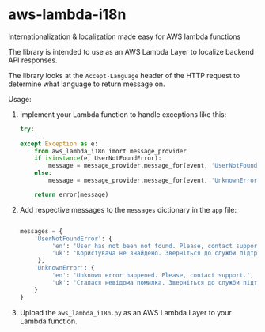 # aws-lambda-i18n
Internationalization &amp; localization made easy for AWS lambda functions

The library is intended to use as an AWS Lambda Layer to localize backend API responses.

The library looks at the `Accept-Language` header of the HTTP request to determine what language to return message on.


Usage:
1. Implement your Lambda function to handle exceptions like this:

    ```python   
    try:
        ...
    except Exception as e:      
        from aws_lambda_i18n imort message_provider        
        if isinstance(e, UserNotFoundError):
            message = message_provider.message_for(event, 'UserNotFoundError')
        else:
            message = message_provider.message_for(event, 'UnknownError')            

        return error(message)   
    ```
           
2. Add respective messages to the `messages` dictionary in the `app` file:
    
   ```python
   
   messages = {
       'UserNotFoundError': {
            'en': 'User has not been not found. Please, contact support.',
            'uk': 'Користувача не знайдено. Зверніться до служби підтримки.'            
        },
       'UnknownError': {
            'en': 'Unknown error happened. Please, contact support.',
            'uk': 'Сталася невідома помилка. Зверніться до служби підтримки.'            
       }
   }
   ```
  
  3. Upload the `aws_lambda_i18n.py` as an AWS Lambda Layer to your Lambda function.
  

